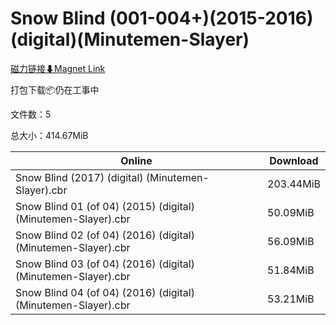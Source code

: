 # Snow Blind (001-004+)(2015-2016)(digital)(Minutemen-Slayer)

[磁力链接⬇Magnet Link](magnet:?xt=urn:btih:be2e393dd8c5c5defaf386072f9ec074d209d76d&dn=Snow%20Blind%20%28001-004%2B%29%282015-2016%29%28digital%29%28Minutemen-Slayer%29)

打包下载📦仍在工事中

文件数：5

总大小：414.67MiB

Online | Download
--- | ---
Snow Blind (2017) (digital) (Minutemen-Slayer).cbr | 203.44MiB
Snow Blind 01 (of 04) (2015) (digital) (Minutemen-Slayer).cbr | 50.09MiB
Snow Blind 02 (of 04) (2016) (digital) (Minutemen-Slayer).cbr | 56.09MiB
Snow Blind 03 (of 04) (2016) (digital) (Minutemen-Slayer).cbr | 51.84MiB
Snow Blind 04 (of 04) (2016) (digital) (Minutemen-Slayer).cbr | 53.21MiB